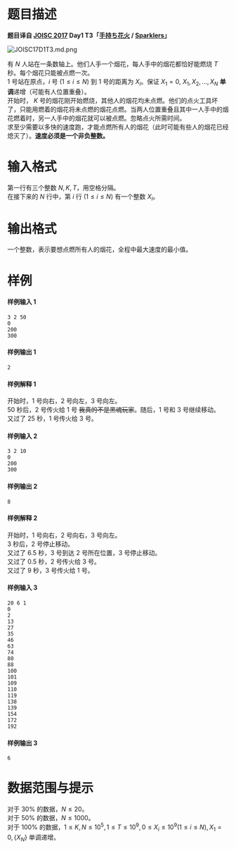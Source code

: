 
# 题目描述

**题目译自 [JOISC 2017](https://www.ioi-jp.org/camp/2017/2017-sp-tasks/index.html) Day1 T3「[手持ち花火](https://www.ioi-jp.org/camp/2017/2017-sp-tasks/2017-sp-d1.pdf) / [Sparklers](https://www.ioi-jp.org/camp/2017/2017-sp-tasks/2017-sp-d1-en.pdf)」**

![JOISC17D1T3.md.png](/source/loj/2392/img/aHR0cDovL3d3dy56NGEubmV0L2ltYWdlcy8yMDE4LzAyLzE5L0pPSVNDMTdEMVQzLm1kLnBuZw==.png)

有 $N$ 人站在一条数轴上。他们人手一个烟花，每人手中的烟花都恰好能燃烧 $T$ 秒。每个烟花只能被点燃一次。  
$1$ 号站在原点，$i$ 号 $(1\le i\le N)$ 到 $1$ 号的距离为 $X_i$。保证 $X_1=0,$ $X_1, X_2, \dots, X_N$ **单调**递增（可能有人位置重叠）。  
开始时， $K$ 号的烟花刚开始燃烧，其他人的烟花均未点燃。他们的点火工具坏了，只能用燃着的烟花将未点燃的烟花点燃。当两人位置重叠且其中一人手中的烟花燃着时，另一人手中的烟花就可以被点燃。忽略点火所需时间。  
求至少需要以多快的速度跑，才能点燃所有人的烟花（此时可能有些人的烟花已经熄灭了）。**速度必须是一个非负整数。**


# 输入格式

第一行有三个整数 $N,K,T$，用空格分隔。  
在接下来的 $N$ 行中，第 $i$ 行 $(1\le i\le N)$ 有一个整数 $X_i$。

# 输出格式

一个整数，表示要想点燃所有人的烟花，全程中最大速度的最小值。

# 样例

#### 样例输入 1
```plain
3 2 50
0
200
300
```

#### 样例输出 1
```plain
2
```

#### 样例解释 1
开始时，$1$ 号向右，$2$ 号向左，$3$ 号向左。  
$50$ 秒后，$2$ 号传火给 $1$ 号 ~~我真的不是黑魂玩家~~。随后，$1$ 号和 $3$ 号继续移动。  
又过了 $25$ 秒，$1$ 号传火给 $3$ 号。

#### 样例输入 2
```plain
3 2 10
0
200
300
```

#### 样例输出 2
```plain
8
```

#### 样例解释 2
开始时，$1$ 号向右，$2$ 号向右，$3$ 号向左。  
$3$ 秒后，$2$ 号停止移动。  
又过了 $6.5$ 秒，$3$ 号到达 $2$ 号所在位置，$3$ 号停止移动。  
又过了 $0.5$ 秒，$2$ 号传火给 $3$ 号。  
又过了 $9$ 秒，$3$ 号传火给 $1$ 号。

#### 样例输入 3
```plain
20 6 1
0
2
13
27
35
46
63
74
80
88
100
101
109
110
119
138
139
154
172
192
```

#### 样例输出 3
```plain
6
```

# 数据范围与提示

对于 $30\%$ 的数据，$N \le 20$。  
对于 $50\%$ 的数据，$N \le 1000$。  
对于 $100\%$ 的数据，$1\le K, N \le 10^5, 1\le T\le 10^9, 0\le X_i\le 10^9 (1\le i\le N), X_1 = 0, \{X_N\}$ 单调递增。

